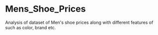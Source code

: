 # Mens_Shoe_Prices
Analysis of dataset of Men's shoe prices along with different features of such as color, brand etc. 
